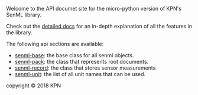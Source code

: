 Welcome to the API documet site for the micro-python version of KPN's SenML library.

Check out the [detailed docs]() for an in-depth explanation of all the features in the library.
 
The following api sections are available:

- [senml-base](./senml_base): the base class for all senml objects.
- [senml-pack](): the class that represents root documents.
- [senml-record](): the class that stores sensor measurements
- [senml-unit](): the list of all unit names that can be used.



copyright © 2018 KPN 